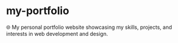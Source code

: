 # my-portfolio
🌐 My personal portfolio website showcasing my skills, projects, and interests in web development and design.
